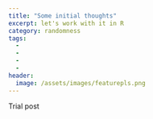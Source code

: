 ```yaml
---
title: "Some initial thoughts"
excerpt: let's work with it in R 
category: randomness
tags:
  - 
  - 
  - 
  - 
header:
  image: /assets/images/featurepls.png
---
```


Trial post